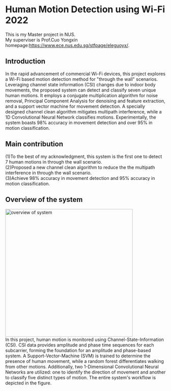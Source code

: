 # Human Motion Detection using Wi-Fi 2022
This is my Master project in NUS.<br>
My superviser is Prof.Cuo Yongxin homepage:https://www.ece.nus.edu.sg/stfpage/eleguoyx/.


## Introduction
In the rapid advancement of commercial Wi-Fi devices, this project explores a Wi-Fi based motion detection method for "through the wall" scenarios. Leveraging channel state information (CSI) changes due to indoor body movements, the proposed system can detect and classify seven unique human motions. It employs a conjugate multiplication algorithm for noise removal, Principal Component Analysis for denoising and feature extraction, and a support vector machine for movement detection. A specially designed channel clean algorithm mitigates multipath interference, while a 1D Convolutional Neural Network classifies motions. Experimentally, the system boasts 98% accuracy in movement detection and over 95% in motion classification.

## Main contribution
(1)To the best of my acknowledgment, this system is the first one to detect 7 human motions in through the wall scenario. <br>
(2)Proposed a new channel clean algorithm to reduce the the multipath interference in through the wall scenario.<br>
(3)Achieve 98% accuracy in movement detection and 95% accuracy in motion classification.<br>

## Overview of the system
<img src="https://github.com/wanrylin/Human-Motion-Detection-using-WiFi/blob/main/figure/Master%20project.png" alt="overview of system" width="400"><br>
In this project, human motion is monitored using Channel-State-Information (CSI). CSI data provides amplitude and phase time sequences for each subcarrier, forming the foundation for an amplitude and phase-based system. A Support-Vector-Machine (SVM) is trained to determine the presence of human movement, while a random forest differentiates walking from other motions. Additionally, two 1-Dimensional Convolutional Neural Networks are utilized: one to identify the direction of movement and another to classify five distinct types of motion. The entire system's workflow is depicted in the figure.
